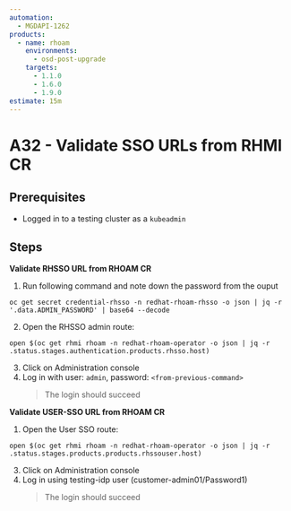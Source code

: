```yaml
---
automation:
  - MGDAPI-1262
products:
  - name: rhoam
    environments:
      - osd-post-upgrade
    targets:
      - 1.1.0
      - 1.6.0
      - 1.9.0
estimate: 15m
---
```


# A32 - Validate SSO URLs from RHMI CR

## Prerequisites

- Logged in to a testing cluster as a `kubeadmin`

## Steps

**Validate RHSSO URL from RHOAM CR**

1. Run following command and note down the password from the ouput

```
oc get secret credential-rhsso -n redhat-rhoam-rhsso -o json | jq -r '.data.ADMIN_PASSWORD' | base64 --decode
```

2. Open the RHSSO admin route:

```
open $(oc get rhmi rhoam -n redhat-rhoam-operator -o json | jq -r .status.stages.authentication.products.rhsso.host)
```

3. Click on Administration console
4. Log in with user: `admin`, password: `<from-previous-command>`
   > The login should succeed

**Validate USER-SSO URL from RHOAM CR**

1. Open the User SSO route:

```
open $(oc get rhmi rhoam -n redhat-rhoam-operator -o json | jq -r .status.stages.products.products.rhssouser.host)
```

3. Click on Administration console
4. Log in using testing-idp user (customer-admin01/Password1)
   > The login should succeed
